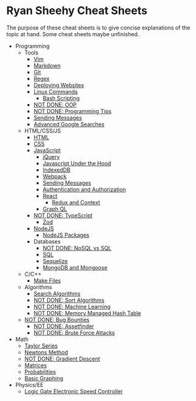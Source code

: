# Ryan Sheehy Cheat Sheets
The purpose of these cheat sheets is to give concise explanations of the topic at hand. Some cheat sheets maybe unfinished.

- Programming
    - Tools
        - [Vim](./vim.md)
        - [Markdown](./markdown.md)
        - [Git](./git.md)
        - [Regex](./regex.md)
        - [Deploying Websites](./deploying_websites.md)
        - [Linux Commands](./linux_commands.md)
            - [Bash Scripting](./bash_scripting.md)
        - [NOT DONE: OOP](./oop.md)
        - [NOT DONE: Programming Tips](./programming_tips.md)
        - [Sending Messages](./sending_messages.md)
        - [Advanced Google Searches](./advanced_google_searches.md)
    - HTML/CSS/JS
        - [HTML](./html.md)
        - [CSS](./css.md)
        - [JavaScript](./javascript.md)
            - [jQuery](./jquery.md)
            - [Javascript Under the Hood](./javascript_under_the_hood.md)
            - [IndexedDB](./indexedDB.md)
            - [Webpack](./webpack.md)
            - [Sending Messages](./sending_messages.md)
            - [Authentication and Authorization](./authentication_and_authorization.md)
            - [React](./React/react.md)
                - [Redux and Context](./React/redux_and_context.md)
            - [Graph QL](./graphql.md)
        - [NOT DONE: TypeScript](./typescript.md)
            - [Zod](./zod.md)
        - [NodeJS](./nodejs.md)
            - [NodeJS Packages](./nodejs_packages.md)
        - Databases
            - [NOT DONE: NoSQL vs SQL](./nosql_vs_sql.md)
            - [SQL](./sql.md)
            - [Sequelize](./sequelize.md)
            - [MongoDB and Mongoose](./mongodb_and_mongoose.md)
    - C/C++
        - [Make Files](./make_files.md)
    - Algorithms
        - [Search Algorithms](./search_algorithms.md)
        - [NOT DONE: Sort Algorithms](./sort_algorithms.md)
        - [NOT DONE: Machine Learning](./Machine_Learning/machine_learning.md)
        - [NOT DONE: Memory Managed Hash Table](./memory_managed_hash_table.md)
    - [NOT DONE: Bug Bounties](./Bug_Bounties/bug_bounties.md)
        - [NOT DONE: Assetfinder](./Bug_Bounties/assetfinder.md)
        - [NOT DONE: Brute Force Attacks](./Bug_Bounties/brute_force_attacks.md)
- Math
    - [Taylor Series](./Taylor_Series/taylor_series.md)
    - [Newtons Method](./Newtons_Method/newtons_method.md)
    - [NOT DONE: Gradient Descent](./Machine_Learning/Gradient_Descent/gradient_descent.md)
    - [Matrices](./matrices.md)
    - [Probabilities](./Probability/probability.md)
    - [Basic Graphing](./basic_graphing.md)
- Physics/EE
    - [Logic Gate Electronic Speed Controller](./Logic_Gate_Electronic_Speed_Controller/logic_gate_electronic_speed_controller.md)